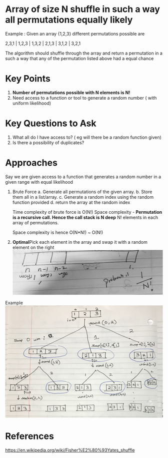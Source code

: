 Array of size N shuffle in such a way all permutations equally likely
===========================================================================
Example : Given an array {1,2,3} different permutations possible are 

2,3,1 | 1,2,3 | 1,3,2 | 2,1,3 | 3,1,2 | 3,2,1

The algorithm should shuffle through the array and return a permutation in a such a way that any of the permutation listed above had a equal chance


Key Points
====================

1. <b>Number of permutations possible with N elements is N!</b>
2. Need access to a function or tool to generate a random number ( with uniform likelihood)



Key Questions to Ask
====================
1. What all do I have access to? ( eg will there be a random function given)
2. Is there a possibility of duplicates?

Approaches
====================
Say we are given access to a function that generates a random number in a given range with equal likelihood

1. Brute Force
	a. Generate all permutations of the given array. 
	b. Store them all in a list/array.
	c. Generate a random index using the random function provided
	d. return the array at the random index
	
	Time complexity of brute force is O(N!)
	Space complexity -
	<b>Permutation is a recursive call. Hence the call stack is N deep</b>
	N! elements in each array of permutations. 
	
	Space complexity is hence O(N*N!) ~ O(N!)

2. <b>Optimal</b>Pick each element in the array and swap it with a random element on the right
![PickRandomElement.JPG](PickRandomElement.JPG )

Example 
![PickRandomElementExample.JPG](PickRandomElementExample.JPG)


References
====================

https://en.wikipedia.org/wiki/Fisher%E2%80%93Yates_shuffle
